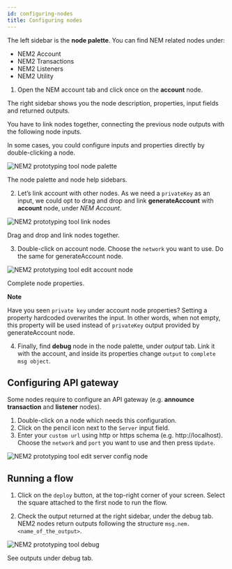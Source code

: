 ```yaml
---
id: configuring-nodes
title: Configuring nodes
---
```

The left sidebar is the **node palette**. You can find NEM related nodes under:

- NEM2 Account
- NEM2 Transactions
- NEM2 Listeners
- NEM2 Utility

1. Open the NEM account tab and click once on the **account** node.

The right sidebar shows you the node description, properties, input fields and returned outputs.

You have to link nodes together, connecting the previous node outputs with the following node inputs.

In some cases, you could configure inputs and properties directly by double-clicking a node.

![NEM2 prototyping tool node palette](/img/nem2-prototyping-tool-node-palette.png "NEM2 prototyping tool node palette")

<p class=caption>The node palette and node help sidebars.</p>

2. Let’s link account with other nodes. As we need a `privateKey` as an input, we could opt to drag and drop and link **generateAccount** with **account** node, under *NEM Account*.

![NEM2 prototyping tool link nodes](/img/nem2-prototyping-tool-link-nodes.png "NEM2 prototyping tool link nodes")

<p class=caption>Drag and drop and link nodes together.</p>

3. Double-click on account node. Choose the `network` you want to use. Do the same for generateAccount node.

![NEM2 prototyping tool edit account node](/img/nem2-prototyping-tool-edit-account-node.png "NEM2 prototyping tool edit account node")

<p class=caption>Complete node properties.</p>

<div class=info>

**Note**

Have you seen `private key` under account node properties? Setting a property hardcoded overwrites the input. In other words, when not empty, this property will be used instead of `privateKey` output provided by generateAccount node.

</div>

4. Finally, find **debug** node in the node palette, under *output* tab. Link it with the account, and inside its properties change `output` to `complete msg object`.

## Configuring API gateway

Some nodes require to configure an API gateway (e.g. **announce transaction** and **listener** nodes).

1. Double-click on a node which needs this configuration.
2. Click on the pencil icon next to the `Server` input field.
3. Enter your `custom url` using http or https schema (e.g. http://localhost). Choose the `network` and `port` you want to use and then press `Update`.

![NEM2 prototyping tool edit server config node](/img/nem2-prototyping-tool-edit-server-config-node.png "NEM2 prototyping tool edit server config node")

## Running a flow

1. Click on the `deploy` button, at the top-right corner of your screen. Select the square attached to the first node to run the flow.

2. Check the output returned at the right sidebar, under the debug tab. NEM2 nodes return outputs following the structure `msg.nem.<name_of_the_output>`.

![NEM2 prototyping tool debug](/img/nem2-prototyping-tool-debug.png "NEM2 prototyping tool debug")

<p class=caption>See outputs under debug tab.</p>